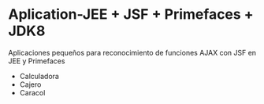 # Aplication-JEE + JSF + Primefaces + JDK8
Aplicaciones pequeños para reconocimiento de funciones AJAX con JSF en JEE y Primefaces
- Calculadora
- Cajero
- Caracol
